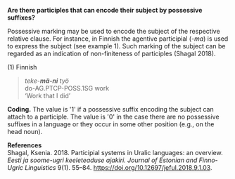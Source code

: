 **Are there participles that can encode their subject by possessive suffixes?**

Possessive marking may be used to encode the subject of the respective relative clause. For instance, in Finnish the agentive participial (*-ma*) is used to express the subject (see example 1). Such marking of the subject can be regarded as an indication of non-finiteness of participles (Shagal 2018).

(1) Finnish<br/>
>*teke-**mä-ni** työ*<br/>
>do-AG.PTCP-POSS.1SG work<br/>
>‘Work that I did’<br/>

**Coding.** The value is '1' if a possessive suffix encoding the subject can attach to a participle. The value is '0' in the case there are no possessive suffixes in a language or they occur in some other position (e.g., on the head noun).

**References**<br/>
Shagal, Ksenia. 2018. Participial systems in Uralic languages: an overview. *Eesti ja soome-ugri keeleteaduse ajakiri. Journal of Estonian and Finno-Ugric Linguistics* 9(1). 55–84. https://doi.org/10.12697/jeful.2018.9.1.03.
